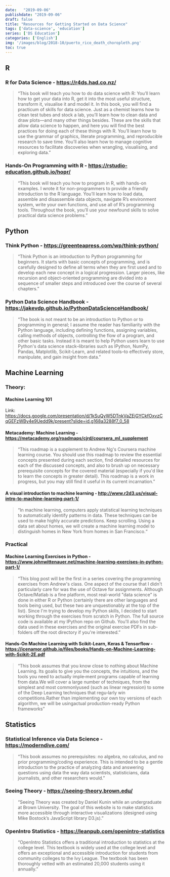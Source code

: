 ```yaml
---
date:   "2019-09-06"
publishdate: "2019-09-06"
draft: false
title: "Resources for Getting Started on Data Science"
tags: ['data-science', 'education']
series: ['DS Education']
categories: ['English']
img: '/images/blog/2018-10/puerto_rico_death_choropleth.png'
toc: true
---
```


## R

### R for Data Science - https://r4ds.had.co.nz/ 

> “This book will teach you how to do data science with R: You’ll learn how to get your data into R, get it into the most useful structure, transform it, visualise it and model it. In this book, you will find a practicum of skills for data science. Just as a chemist learns how to clean test tubes and stock a lab, you’ll learn how to clean data and draw plots—and many other things besides. These are the skills that allow data science to happen, and here you will find the best practices for doing each of these things with R. You’ll learn how to use the grammar of graphics, literate programming, and reproducible research to save time. You’ll also learn how to manage cognitive resources to facilitate discoveries when wrangling, visualising, and exploring data.”

### Hands-On Programming with R - https://rstudio-education.github.io/hopr/

> “This book will teach you how to program in R, with hands-on examples. I wrote it for non-programmers to provide a friendly introduction to the R language. You’ll learn how to load data, assemble and disassemble data objects, navigate R’s environment system, write your own functions, and use all of R’s programming tools. Throughout the book, you’ll use your newfound skills to solve practical data science problems.”

## Python

### Think Python - https://greenteapress.com/wp/think-python/

> “Think Python is an introduction to Python programming for beginners. It starts with basic concepts of programming, and is carefully designed to define all terms when they are first used and to develop each new concept in a logical progression. Larger pieces, like recursion and object-oriented programming are divided into a sequence of smaller steps and introduced over the course of several chapters.”

### Python Data Science Handbook - https://jakevdp.github.io/PythonDataScienceHandbook/

> “The book is not meant to be an introduction to Python or to programming in general; I assume the reader has familiarity with the Python language, including defining functions, assigning variables, calling methods of objects, controlling the flow of a program, and other basic tasks. Instead it is meant to help Python users learn to use Python's data science stack–libraries such as IPython, NumPy, Pandas, Matplotlib, Scikit-Learn, and related tools–to effectively store, manipulate, and gain insight from data.”

## Machine Learning

### Theory:

#### Machine Learning 101 

Link: https://docs.google.com/presentation/d/1kSuQyW5DTnkVaZEjGYCkfOxvzCqGEFzWBy4e9Uedd9k/present?slide=id.g168a3288f7_0_58

#### Metacademy: Machine Learning - https://metacademy.org/roadmaps/cjrd/coursera_ml_supplement

> “This roadmap is a supplement to Andrew Ng's Coursera machine learning course. You should use this roadmap to review the essential concepts presented during each section, find detailed resources for each of the discussed concepts, and also to brush up on necessary prerequisite concepts for the covered material (especially if you'd like to learn the concepts in greater detail). This roadmap is a work in progress, but you may still find it useful in its current incarnation.”

#### A visual introduction to machine learning - http://www.r2d3.us/visual-intro-to-machine-learning-part-1/

> “In machine learning, computers apply statistical learning techniques to automatically identify patterns in data. These techniques can be used to make highly accurate predictions. Keep scrolling. Using a data set about homes, we will create a machine learning model to distinguish homes in New York from homes in San Francisco.“

### Practical

#### Machine Learning Exercises in Python - https://www.johnwittenauer.net/machine-learning-exercises-in-python-part-1/

> “This blog post will be the first in a series covering the programming exercises from Andrew's class. One aspect of the course that I didn't particularly care for was the use of Octave for assignments. Although Octave/Matlab is a fine platform, most real-world "data science" is done in either R or Python (certainly there are other languages and tools being used, but these two are unquestionably at the top of the list). Since I'm trying to develop my Python skills, I decided to start working through the exercises from scratch in Python. The full source code is available at my IPython repo on Github. You'll also find the data used in these exercises and the original exercise PDFs in sub-folders off the root directory if you're interested.”

#### Hands-On Machine Learning with Scikit-Learn, Keras & Tensorflow - https://icenamor.github.io/files/books/Hands-on-Machine-Learning-with-Scikit-2E.pdf

> “This book assumes that you know close to nothing about Machine Learning. Its goalis to give you the concepts, the intuitions, and the tools you need to actually imple‐ment programs capable of learning from data.We will cover a large number of techniques, from the simplest and most commonlyused (such as linear regression) to some of the Deep Learning techniques that regu‐larly win competitions.Rather than implementing our own toy versions of each algorithm, we will be usingactual production-ready Python frameworks”

## Statistics

### Statistical Inference via Data Science - https://moderndive.com/

> “This book assumes no prerequisites: no algebra, no calculus, and no prior programming/coding experience. This is intended to be a gentle introduction to the practice of analyzing data and answering questions using data the way data scientists, statisticians, data journalists, and other researchers would.”

### Seeing Theory - https://seeing-theory.brown.edu/

> “Seeing Theory was created by Daniel Kunin while an undergraduate at Brown University. The goal of this website is to make statistics more accessible through interactive visualizations (designed using Mike Bostock’s JavaScript library D3.js).”

### OpenIntro Statistics - https://leanpub.com/openintro-statistics

> “OpenIntro Statistics offers a traditional introduction to statistics at the college level. This textbook is widely used at the college level and offers an exceptional and accessible introduction for students from community colleges to the Ivy League. The textbook has been thoroughly vetted with an estimated 20,000 students using it annually.”
